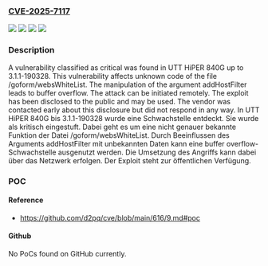 ### [CVE-2025-7117](https://cve.mitre.org/cgi-bin/cvename.cgi?name=CVE-2025-7117)
![](https://img.shields.io/static/v1?label=Product&message=HiPER%20840G&color=blue)
![](https://img.shields.io/static/v1?label=Version&message=3.1.1-190328%20&color=brightgreen)
![](https://img.shields.io/static/v1?label=Vulnerability&message=Buffer%20Overflow&color=brightgreen)
![](https://img.shields.io/static/v1?label=Vulnerability&message=Memory%20Corruption&color=brightgreen)

### Description

A vulnerability classified as critical was found in UTT HiPER 840G up to 3.1.1-190328. This vulnerability affects unknown code of the file /goform/websWhiteList. The manipulation of the argument addHostFilter leads to buffer overflow. The attack can be initiated remotely. The exploit has been disclosed to the public and may be used. The vendor was contacted early about this disclosure but did not respond in any way.
In UTT HiPER 840G bis 3.1.1-190328 wurde eine Schwachstelle entdeckt. Sie wurde als kritisch eingestuft. Dabei geht es um eine nicht genauer bekannte Funktion der Datei /goform/websWhiteList. Durch Beeinflussen des Arguments addHostFilter mit unbekannten Daten kann eine buffer overflow-Schwachstelle ausgenutzt werden. Die Umsetzung des Angriffs kann dabei über das Netzwerk erfolgen. Der Exploit steht zur öffentlichen Verfügung.

### POC

#### Reference
- https://github.com/d2pq/cve/blob/main/616/9.md#poc

#### Github
No PoCs found on GitHub currently.

